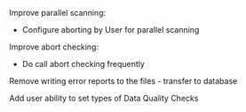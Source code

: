 Improve parallel scanning:
- Configure aborting by User for parallel scanning

Improve abort checking:
    
- Do call abort checking frequently

Remove writing error reports to the files - transfer to database

Add user ability to set types of Data Quality Checks